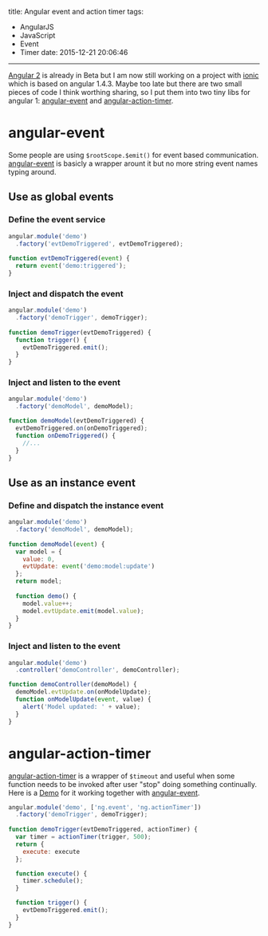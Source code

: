 title: Angular event and action timer
tags:
  - AngularJS
  - JavaScript
  - Event
  - Timer
date: 2015-12-21 20:06:46
---

[Angular 2][1] is already in Beta but I am now still working on a project with [ionic][2] which is based on angular 1.4.3. Maybe too late but there are two small pieces of code I think worthing sharing, so I put them into two tiny libs for angular 1: [angular-event][3] and [angular-action-timer][4]. 

# angular-event

Some people are using `$rootScope.$emit()` for event based communication. [angular-event][3] is basicly a wrapper arount it but no more string event names typing around. 

<!-- more -->

## Use as global events

### Define the event service

```javascript
angular.module('demo')
  .factory('evtDemoTriggered', evtDemoTriggered);
  
function evtDemoTriggered(event) {
  return event('demo:triggered');
}  
```

### Inject and dispatch the event

```javascript
angular.module('demo')
  .factory('demoTrigger', demoTrigger);
  
function demoTrigger(evtDemoTriggered) {
  function trigger() {
    evtDemoTriggered.emit();
  }
}  
```
  
### Inject and listen to the event

```javascript
angular.module('demo')
  .factory('demoModel', demoModel);

function demoModel(evtDemoTriggered) {
  evtDemoTriggered.on(onDemoTriggered);
  function onDemoTriggered() {
    //...
  }
}
```

## Use as an instance event

### Define and dispatch the instance event

```javascript
angular.module('demo')
  .factory('demoModel', demoModel);
  
function demoModel(event) {
  var model = {
    value: 0,
    evtUpdate: event('demo:model:update')
  };
  return model;
  
  function demo() {
    model.value++;
    model.evtUpdate.emit(model.value);
  }
}
```

### Inject and listen to the event

```javascript
angular.module('demo')
  .controller('demoController', demoController);

function demoController(demoModel) {
  demoModel.evtUpdate.on(onModelUpdate);
  function onModelUpdate(event, value) {
    alert('Model updated: ' + value);
  }
}
```

# angular-action-timer

[angular-action-timer][4] is a wrapper of `$timeout` and useful when some function needs to be invoked after user "stop" doing something continually. Here is a [Demo][5] for it working together with [angular-event][3]. 

```javascript
angular.module('demo', ['ng.event', 'ng.actionTimer'])
  .factory('demoTrigger', demoTrigger);
  
function demoTrigger(evtDemoTriggered, actionTimer) {
  var timer = actionTimer(trigger, 500);
  return {
    execute: execute
  };

  function execute() {
    timer.schedule();
  }

  function trigger() {
    evtDemoTriggered.emit();
  }
}  
```

[1]: https://angular.io/
[2]: http://ionicframework.com/
[3]: https://github.com/evan-liu/angular-event
[4]: https://github.com/evan-liu/angular-action-timer
[5]: http://plnkr.co/Lvw8BG
